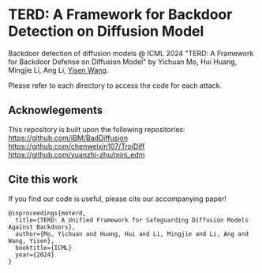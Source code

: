 # TERD: A Framework for Backdoor Detection on Diffusion Model
Backdoor detection of diffusion models @ ICML 2024 "TERD: A Framework for Backdoor Defense on Diffusion Model" by Yichuan Mo, Hui Huang, Mingjie Li, Ang Li, [Yisen Wang](https://yisenwang.github.io/).  

Please refer to each directory to access the code for each attack.





## Acknowlegements
This repository is built upon the following repositories:<br/>
https://github.com/IBM/BadDiffusion
<br/>
https://github.com/chenweixin107/TrojDiff
<br/>
https://github.com/yuanzhi-zhu/mini_edm
<br/>



## Cite this work
If you find our code is useful, please cite our accompanying paper!
```
@inproceedings{moterd,
  title={TERD: A Unified Framework for Safeguarding Diffusion Models Against Backdoors},
  author={Mo, Yichuan and Huang, Hui and Li, Mingjie and Li, Ang and Wang, Yisen},
  booktitle={ICML}
  year={2024}
}
```
